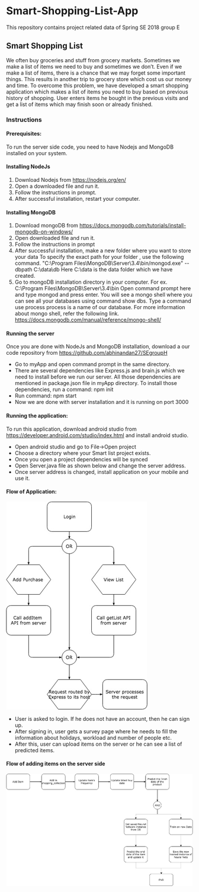 # Smart-Shopping-List-App

This repository contains project related data of Spring SE 2018 group E
## Smart Shopping List
We often buy groceries and stuff from grocery markets. Sometimes we make a list of items we need to buy and sometimes we don’t. Even if we make a list of items, there is a chance that we may forget some important things. This results in another trip to grocery store which cost us our money and time. To overcome this problem, we have developed a smart shopping application which makes a list of items you need to buy based on previous history of shopping. User enters items he bought in the previous visits and get a list of items which may finish soon or already finished.

### Instructions 
#### Prerequisites:
To run the server side code, you need to have Nodejs and MongoDB installed on your system.
#### Installing NodeJs
1)	Download Nodejs from https://nodejs.org/en/
2)	Open a downloaded file and run it.
3)	Follow the instructions in prompt.
4)	After successful installation, restart your computer.
#### Installing MongoDB
1)	Download mongoDB from https://docs.mongodb.com/tutorials/install-mongodb-on-windows/
2)	Open downloaded file and run it.
3)	Follow the instructions in prompt
4)	After successful installation, make a new folder where you want to store your data
To specify the exact path for your folder , use the following command.
"C:\Program Files\MongoDB\Server\3.4\bin/mongod.exe" --dbpath C:\data\db
Here C:\data is the data folder which we have created.
5)	Go to mongoDB installation directory in your computer.
For ex.  C:\Program Files\MongoDB\Server\3.4\bin
Open command prompt here and type mongod and press enter.
You will see a mongo shell where you can see all your databases using command show dbs.
Type a command use process
process is a name of our database.
For more information about mongo shell, refer the following link.
https://docs.mongodb.com/manual/reference/mongo-shell/

#### Running the server
Once you are done with NodeJs and MongoDB installation, download a our code repository from https://github.com/abhinandan27/SEgroupH
-	Go to myApp and open command prompt in the same directory.
-	There are several dependencies like Express.js and brain.js which we need to install before we run our server. All those dependencies are mentioned in package.json file in myApp directory. To install those dependencies, run a command: npm init
-	Run command: npm start
-	Now we are done with server installation and it is running on port 3000

#### Running the application:
To run this application, download android studio from https://developer.android.com/studio/index.html
and install android studio.
-	Open android studio and go to File->Open project
-	Choose a directory where your Smart list project exists.
-	Once you open a project dependencies will be synced
-	Open Server.java file as shown below and change the server address.
-	Once server address is changed, install application on your mobile and use it.

#### Flow of Application:
![alt text](https://github.com/abhinandan27/SEgroupH/blob/master/Android.jpg)
-	User is asked to login. If he does not have an account, then he can sign up.
-	After signing in, user gets a survey page where he needs to fill the information about holidays, workload and number of people etc.
-	After this, user can upload items on the server or he can see a list of predicted items.

#### Flow of adding items on the server side
![alt text](https://github.com/abhinandan27/SEgroupH/blob/master/Server1.jpg)
